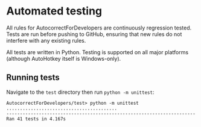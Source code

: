 # Automated testing

All rules for AutocorrectForDevelopers are continuously regression tested. Tests are run before pushing to GitHub, ensuring that new rules do not interfere with any existing rules.

All tests are written in Python. Testing is supported on all major platforms (although AutoHotkey itself is Windows-only).

## Running tests

Navigate to the `test` directory then run `python -m unittest`:

```
AutocorrectForDevelopers/test> python -m unittest
.........................................
----------------------------------------------------------------------
Ran 41 tests in 4.167s
```
